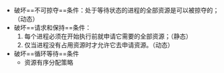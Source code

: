 - 破坏==不可掠夺==条件：处于等待状态的进程的全部资源是可以被掠夺的；（动态）
- 破坏==请求和保持==条件：
	1. 每个进程必须在开始执行前就申请它需要的全部资源；（静态）
	2. 仅当进程没有占用资源时才允许它去申请资源。（动态）
- 破坏==循环等待==条件
	- 资源有序分配策略